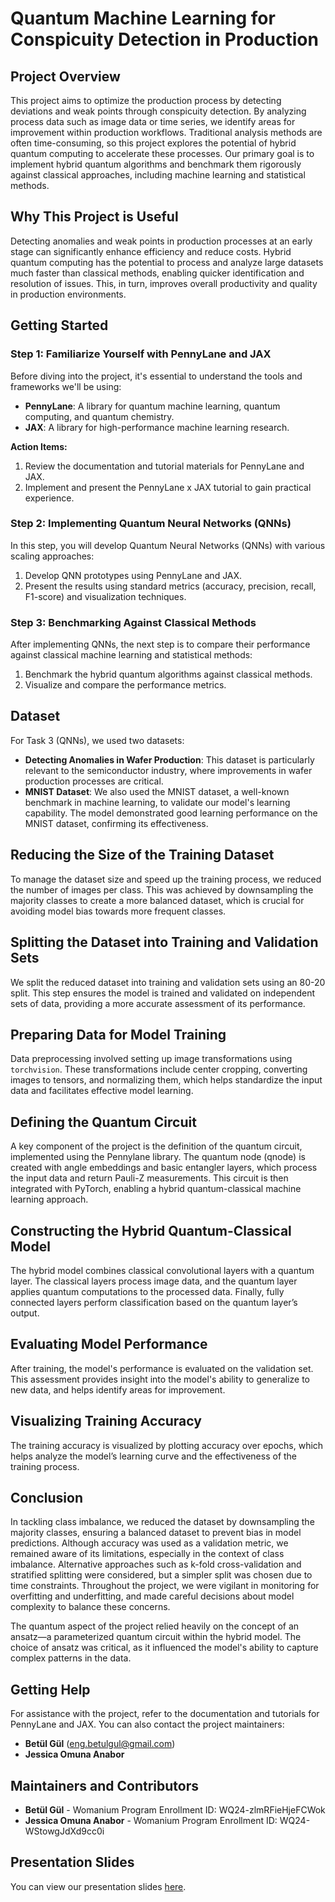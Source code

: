 # Quantum Machine Learning for Conspicuity Detection in Production

## Project Overview

This project aims to optimize the production process by detecting deviations and weak points through conspicuity detection. By analyzing process data such as image data or time series, we identify areas for improvement within production workflows. Traditional analysis methods are often time-consuming, so this project explores the potential of hybrid quantum computing to accelerate these processes. Our primary goal is to implement hybrid quantum algorithms and benchmark them rigorously against classical approaches, including machine learning and statistical methods.

## Why This Project is Useful

Detecting anomalies and weak points in production processes at an early stage can significantly enhance efficiency and reduce costs. Hybrid quantum computing has the potential to process and analyze large datasets much faster than classical methods, enabling quicker identification and resolution of issues. This, in turn, improves overall productivity and quality in production environments.

## Getting Started

### Step 1: Familiarize Yourself with PennyLane and JAX

Before diving into the project, it's essential to understand the tools and frameworks we'll be using:

- **PennyLane**: A library for quantum machine learning, quantum computing, and quantum chemistry.
- **JAX**: A library for high-performance machine learning research.

**Action Items:**

1. Review the documentation and tutorial materials for PennyLane and JAX.
2. Implement and present the PennyLane x JAX tutorial to gain practical experience.

### Step 2: Implementing Quantum Neural Networks (QNNs)

In this step, you will develop Quantum Neural Networks (QNNs) with various scaling approaches:

1. Develop QNN prototypes using PennyLane and JAX.
2. Present the results using standard metrics (accuracy, precision, recall, F1-score) and visualization techniques.

### Step 3: Benchmarking Against Classical Methods

After implementing QNNs, the next step is to compare their performance against classical machine learning and statistical methods:

1. Benchmark the hybrid quantum algorithms against classical methods.
2. Visualize and compare the performance metrics.

## Dataset

For Task 3 (QNNs), we used two datasets:

- **Detecting Anomalies in Wafer Production**: This dataset is particularly relevant to the semiconductor industry, where improvements in wafer production processes are critical.
- **MNIST Dataset**: We also used the MNIST dataset, a well-known benchmark in machine learning, to validate our model's learning capability. The model demonstrated good learning performance on the MNIST dataset, confirming its effectiveness.

## Reducing the Size of the Training Dataset

To manage the dataset size and speed up the training process, we reduced the number of images per class. This was achieved by downsampling the majority classes to create a more balanced dataset, which is crucial for avoiding model bias towards more frequent classes.

## Splitting the Dataset into Training and Validation Sets

We split the reduced dataset into training and validation sets using an 80-20 split. This step ensures the model is trained and validated on independent sets of data, providing a more accurate assessment of its performance.

## Preparing Data for Model Training

Data preprocessing involved setting up image transformations using `torchvision`. These transformations include center cropping, converting images to tensors, and normalizing them, which helps standardize the input data and facilitates effective model learning.

## Defining the Quantum Circuit

A key component of the project is the definition of the quantum circuit, implemented using the Pennylane library. The quantum node (qnode) is created with angle embeddings and basic entangler layers, which process the input data and return Pauli-Z measurements. This circuit is then integrated with PyTorch, enabling a hybrid quantum-classical machine learning approach.

## Constructing the Hybrid Quantum-Classical Model

The hybrid model combines classical convolutional layers with a quantum layer. The classical layers process image data, and the quantum layer applies quantum computations to the processed data. Finally, fully connected layers perform classification based on the quantum layer’s output.

## Evaluating Model Performance

After training, the model's performance is evaluated on the validation set. This assessment provides insight into the model's ability to generalize to new data, and helps identify areas for improvement.


## Visualizing Training Accuracy

The training accuracy is visualized by plotting accuracy over epochs, which helps analyze the model’s learning curve and the effectiveness of the training process.

## Conclusion

In tackling class imbalance, we reduced the dataset by downsampling the majority classes, ensuring a balanced dataset to prevent bias in model predictions. Although accuracy was used as a validation metric, we remained aware of its limitations, especially in the context of class imbalance. Alternative approaches such as k-fold cross-validation and stratified splitting were considered, but a simpler split was chosen due to time constraints. Throughout the project, we were vigilant in monitoring for overfitting and underfitting, and made careful decisions about model complexity to balance these concerns.

The quantum aspect of the project relied heavily on the concept of an ansatz—a parameterized quantum circuit within the hybrid model. The choice of ansatz was critical, as it influenced the model's ability to capture complex patterns in the data.

## Getting Help

For assistance with the project, refer to the documentation and tutorials for PennyLane and JAX. You can also contact the project maintainers:

- **Betül Gül** (eng.betulgul@gmail.com)
- **Jessica Omuna Anabor**

## Maintainers and Contributors

- **Betül Gül** - Womanium Program Enrollment ID: WQ24-zlmRFieHjeFCWok
- **Jessica Omuna Anabor** - Womanium Program Enrollment ID: WQ24-WStowgJdXd9cc0i

## Presentation Slides

You can view our presentation slides [here](https://www.canva.com/design/DAGNT_Nw_Qs/qKLHoUsYONmbQjA5onXAHQ/view?utm_content=DAGNT_Nw_Qs&utm_campaign=designshare&utm_medium=link&utm_source=editor).
